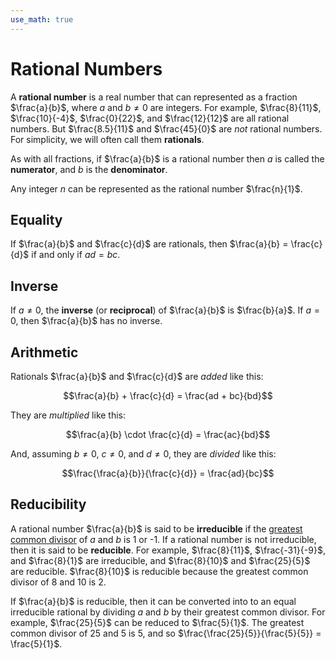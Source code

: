 ```yaml
---
use_math: true
---
```


# Rational Numbers

A **rational number** is a real number that can represented as a fraction
$\frac{a}{b}$, where $a$ and $b \neq 0$ are integers. For example,
$`\frac{8}{11}`$, $`\frac{10}{-4}`$, $`\frac{0}{22}`$, and $`\frac{12}{12}`$
are all rational numbers. But $`\frac{8.5}{11}`$ and $`\frac{45}{0}`$ are
*not* rational numbers. For simplicity, we will often call them **rationals**.

As with all fractions, if $`\frac{a}{b}`$ is a rational number then $`a`$ is
called the **numerator**, and $`b`$ is the **denominator**.

Any integer $`n`$ can be represented as the rational number $`\frac{n}{1}`$.


## Equality

If $`\frac{a}{b}`$ and $`\frac{c}{d}`$ are rationals, then $`\frac{a}{b} =
\frac{c}{d}`$ if and only if $`ad = bc`$.


## Inverse

If $`a \neq 0`$, the **inverse** (or **reciprocal**) of $`\frac{a}{b}`$ is
$`\frac{b}{a}`$. If $`a = 0`$, then $`\frac{a}{b}`$ has no inverse.


## Arithmetic

Rationals $`\frac{a}{b}`$ and $`\frac{c}{d}`$ are *added* like this:

```math
\frac{a}{b} + \frac{c}{d} = \frac{ad + bc}{bd}
```

They are *multiplied* like this:

```math
\frac{a}{b} \cdot \frac{c}{d} = \frac{ac}{bd}
```

And, assuming $`b \neq 0`$, $`c \neq 0`$, and $`d \neq 0`$, they are *divided*
like this:

```math
\frac{\frac{a}{b}}{\frac{c}{d}} = \frac{ad}{bc}
```


## Reducibility

A rational number $`\frac{a}{b}`$ is said to be **irreducible** if the
[greatest common
divisor](https://en.wikipedia.org/wiki/Greatest_common_divisor) of $`a`$ and
$`b`$ is 1 or -1. If a rational number is not irreducible, then it is said to
be **reducible**. For example, $`\frac{8}{11}`$, $`\frac{-31}{-9}`$, and
$`\frac{8}{1}`$ are irreducible, and $`\frac{8}{10}`$ and $`\frac{25}{5}`$ are
reducible. $`\frac{8}{10}`$ is reducible because the greatest common divisor
of 8 and 10 is 2.

If $`\frac{a}{b}`$ is reducible, then it can be converted into to an equal
irreducible rational by dividing $`a`$ and $`b`$ by their greatest common
divisor. For example, $`\frac{25}{5}`$ can be reduced to $`\frac{5}{1}`$. The
greatest common divisor of 25 and 5 is 5, and so
$`\frac{\frac{25}{5}}{\frac{5}{5}} = \frac{5}{1}`$.
